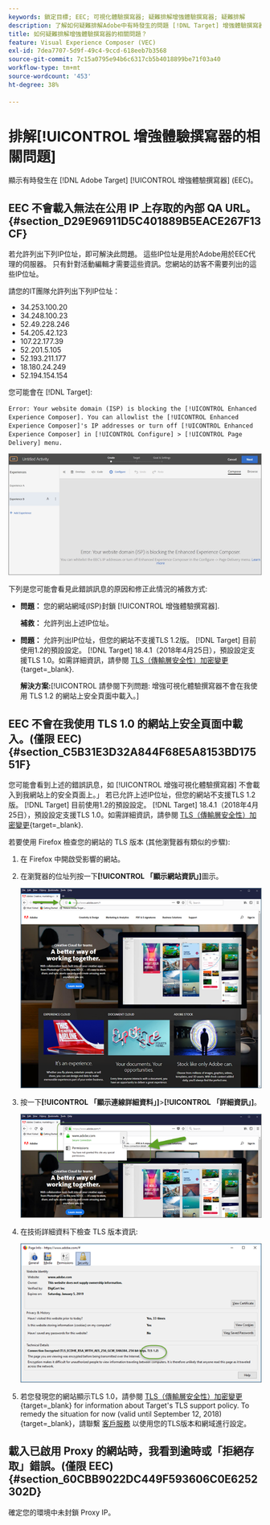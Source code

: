 ```yaml
---
keywords: 鎖定目標; EEC; 可視化體驗撰寫器; 疑難排解增強體驗撰寫器; 疑難排解
description: 了解如何疑難排解Adobe中有時發生的問題 [!DNL Target] 增強體驗撰寫器(EEC)。
title: 如何疑難排解增強體驗撰寫器的相關問題？
feature: Visual Experience Composer (VEC)
exl-id: 7dea7707-5d9f-49c4-9ccd-618eeb7b3568
source-git-commit: 7c15a0795e94b6c6317cb5b4018899be71f03a40
workflow-type: tm+mt
source-wordcount: '453'
ht-degree: 38%

---
```


# 排解[!UICONTROL 增強體驗撰寫器的相關問題]

顯示有時發生在 [!DNL Adobe Target] [!UICONTROL 增強體驗撰寫器] (EEC)。

## EEC 不會載入無法在公用 IP 上存取的內部 QA URL。 {#section_D29E96911D5C401889B5EACE267F13CF}

若允許列出下列IP位址，即可解決此問題。 這些IP位址是用於Adobe用於EEC代理的伺服器。 只有針對活動編輯才需要這些資訊。您網站的訪客不需要列出的這些IP位址。

請您的IT團隊允許列出下列IP位址：

* 34.253.100.20
* 34.248.100.23
* 52.49.228.246
* 54.205.42.123
* 107.22.177.39
* 52.201.5.105
* 52.193.211.177
* 18.180.24.249
* 52.194.154.154

您可能會在 [!DNL Target]:

`Error: Your website domain (ISP) is blocking the [!UICONTROL Enhanced Experience Composer]. You can allowlist the [!UICONTROL Enhanced Experience Composer]'s IP addresses or turn off [!UICONTROL Enhanced Experience Composer] in [!UICONTROL Configure] > [!UICONTROL Page Delivery] menu.`

![EEC_error映像](assets/EEC_error.png)

下列是您可能會看見此錯誤訊息的原因和修正此情況的補救方式:

* **問題：** 您的網站網域(ISP)封鎖 [!UICONTROL 增強體驗撰寫器].

   **補救：** 允許列出上述IP位址。

* **問題：** 允許列出IP位址，但您的網站不支援TLS 1.2版。 [!DNL Target] 目前使用1.2的預設設定。 [!DNL Target] 18.4.1（2018年4月25日），預設設定支援TLS 1.0。如需詳細資訊，請參閱 [TLS（傳輸層安全性）加密變更](https://experienceleague.corp.adobe.com/docs/target-dev/developer/implementation/tls-transport-layer-security-encryption.html){target=_blank}.

   **解決方案:**[!UICONTROL  請參閱下列問題: 增強可視化體驗撰寫器不會在我使用 TLS 1.2 的網站上安全頁面中載入。]

## EEC 不會在我使用 TLS 1.0 的網站上安全頁面中載入。(僅限 EEC) {#section_C5B31E3D32A844F68E5A8153BD17551F}

您可能會看到上述的錯誤訊息，如 [!UICONTROL 增強可視化體驗撰寫器] 不會載入到我網站上的安全頁面上。」 若已允許上述IP位址，但您的網站不支援TLS 1.2版。 [!DNL Target] 目前使用1.2的預設設定。 [!DNL Target] 18.4.1（2018年4月25日），預設設定支援TLS 1.0。如需詳細資訊，請參閱 [TLS（傳輸層安全性）加密變更](https://experienceleague.corp.adobe.com/docs/target-dev/developer/implementation/tls-transport-layer-security-encryption.html?lang=en){target=_blank}.

若要使用 Firefox 檢查您的網站的 TLS 版本 (其他瀏覽器有類似的步驟):

1. 在 Firefox 中開啟受影響的網站。
1. 在瀏覽器的位址列按一下&#x200B;**[!UICONTROL 「顯示網站資訊」]**&#x200B;圖示。

   ![firefox_more_info影像](assets/firefox_more_info.png)

1. 按一下&#x200B;**[!UICONTROL 「顯示連線詳細資料」]**>**[!UICONTROL 「詳細資訊」]**。

   ![firefox_more_info_2影像](assets/firefox_more_info_2.png)

1. 在技術詳細資料下檢查 TLS 版本資訊:

   ![firefox_more_info_3影像](assets/firefox_more_info_3.png)

1. 若您發現您的網站顯示TLS 1.0，請參閱 [TLS（傳輸層安全性）加密變更](https://experienceleague.corp.adobe.com/docs/target-dev/developer/implementation/tls-transport-layer-security-encryption.html){target=_blank} for information about Target's TLS support policy. To remedy the situation for now (valid until September 12, 2018){target=_blank}，請聯繫 [客戶服務](/help/main/cmp-resources-and-contact-information.md#reference_ACA3391A00EF467B87930A450050077C) 以使用您的TLS版本和網域進行設定。

## 載入已啟用 Proxy 的網站時，我看到逾時或「拒絕存取」錯誤。(僅限 EEC) {#section_60CBB9022DC449F593606C0E6252302D}

確定您的環境中未封鎖 Proxy IP。
